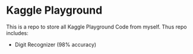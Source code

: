 # Kaggle Playground
This is a repo to store all Kaggle Playground Code from myself.
Thus repo includes:
- Digit Recognizer (98% accuracy)
